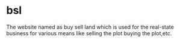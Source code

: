 # bsl
The website named as buy sell land which is used for the real-state business for various means like selling the plot buying the plot,etc.

